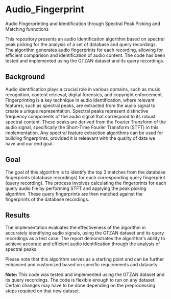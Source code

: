 # Audio_Fingerprint
Audio Fingerprinting and Identification through Spectral Peak Picking and Matching funnctions

This repository presents an audio identification algorithm based on spectral peak picking for the analysis of a set of database and query recordings. The algorithm generates audio fingerprints for each recording, allowing for efficient comparison and identification of audio content. The code has been tested and implemented using the GTZAN dataset and its query recordings.

## Background
Audio identification plays a crucial role in various domains, such as music recognition, content retrieval, digital forensics, and copyright enforcement. Fingerprinting is a key technique in audio identification, where relevant features, such as spectral peaks, are extracted from the audio signal to create a unique representation. Spectral peaks represent distinctive frequency components of the audio signal that correspond to its robust spectral content. These peaks are derived from the Fourier Transform of the audio signal, specifically the Short-Time Fourier Transform (STFT) in this implementation. Any spectral feature extraction algorithms can be used for building fingerprints, provided it is releavant with the quality of data we have and our end goal.  

## Goal
The goal of this algorithm is to identify the top 3 matches from the database fingerprints (database recordings) for each corresponding query fingerprint (query recording). The process involves calculating the fingerprints for each query audio file by performing STFT and applying the peak picking algorithm. These query fingerprints are then matched against the fingerprints of the database recordings.


## Results
The implementation evaluates the effectiveness of the algorithm in accurately identifying audio signals, using the GTZAN dataset and its query recordings as a test case. The report demonstrates the algorithm's ability to achieve accurate and efficient audio identification through the analysis of spectral peaks.

Please note that this algorithm serves as a starting point and can be further enhanced and customized based on specific requirements and datasets.

**Note:** This code was tested and implemented using the GTZAN dataset and its query recordings. The code is flexible enough to run on any dataset. Certain changes may have to be done depending on the preprocessing steps required on that new dataset. 
